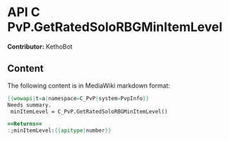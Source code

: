 # API C PvP.GetRatedSoloRBGMinItemLevel

**Contributor:** KethoBot

## Content

The following content is in MediaWiki markdown format:

```mediawiki
{{wowapi|t=a|namespace=C_PvP|system=PvpInfo}}
Needs summary.
 minItemLevel = C_PvP.GetRatedSoloRBGMinItemLevel()

==Returns==
:;minItemLevel:{{apitype|number}}
```